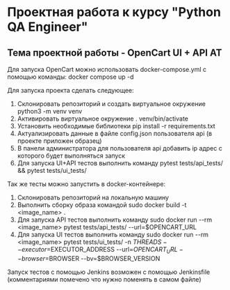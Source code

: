 # **Проектная работа к курсу "Python QA Engineer"**

## Тема проектной работы - OpenCart UI + API AT

Для запуска OpenCart можно использовать docker-compose.yml с помощью команды:
docker compose up -d

Для запуска проекта cделать следующее:

1. Склонировать репозиторий и создать виртуальное окружение python3 -m venv venv
2. Активировать виртуальное окружение . venv/bin/activate 
3. Установить необходимые библиотеки pip install -r requirements.txt
4. Актуализировать данные в файле config.json пользователя api (в проекте приложен образец)
5. В панели администратора для пользователя api добавить ip адрес с которого будет выполняться запуск 
6. Для запуска UI+API тестов выполнить команду pytest tests/api_tests/ && pytest tests/ui_tests/

Так же тесты можно запустить в docker-контейнере:
1. Склонировать репозиторий на локальную машину
2. Выполнить сборку образа командой sudo docker build -t <image_name> .
3. Для запуска API тестов выполнить команду sudo docker run --rm <image_name> pytest tests/api_tests/ --url=$OPENCART_URL
4. Для запуска UI тестов выполнить команду sudo docker run --rm <image_name> pytest tests/ui_tests/ -n $THREADS --executor=$EXECUTOR_ADDRESS --url=$OPENCART_URL --browser=$BROWSER --bv=$BROWSER_VERSION

Запуск тестов с помощью Jenkins возможен с помощью Jenkinsfile (комментариями помечено что нужно поменять в самом файле)
